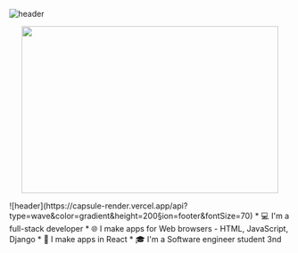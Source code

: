 <div background-image=url("paper.gif")>

  ![header](https://capsule-render.vercel.app/api?type=wave&color=gradient&height=200&section=header&text=Hi+👋+,+I'm+Tal&fontSize=70)
 <p align="center">
    <img width="460" height="300" src="https://user-images.githubusercontent.com/68163421/110490500-0e4be900-80f9-11eb-8494-8fba49a4cf9b.jpg">
</p>
 ![header](https://capsule-render.vercel.app/api?type=wave&color=gradient&height=200&section=footer&fontSize=70)
  * 💻 I'm a full-stack developer
  * 🌐 I make apps for Web browsers - HTML, JavaScript, Django
  * 📱  I make apps in React
  * 🎓 I'm a Software engineer student 3nd

 </div>
 
